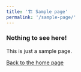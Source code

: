 ```yaml
---
title: '🏗️ Sample page'
permalink: '/sample-page/'
---
```


### Nothing to see here!
This is just a sample page.
<br>

<span class="link-chain">[Back to the home page](/)</span>
